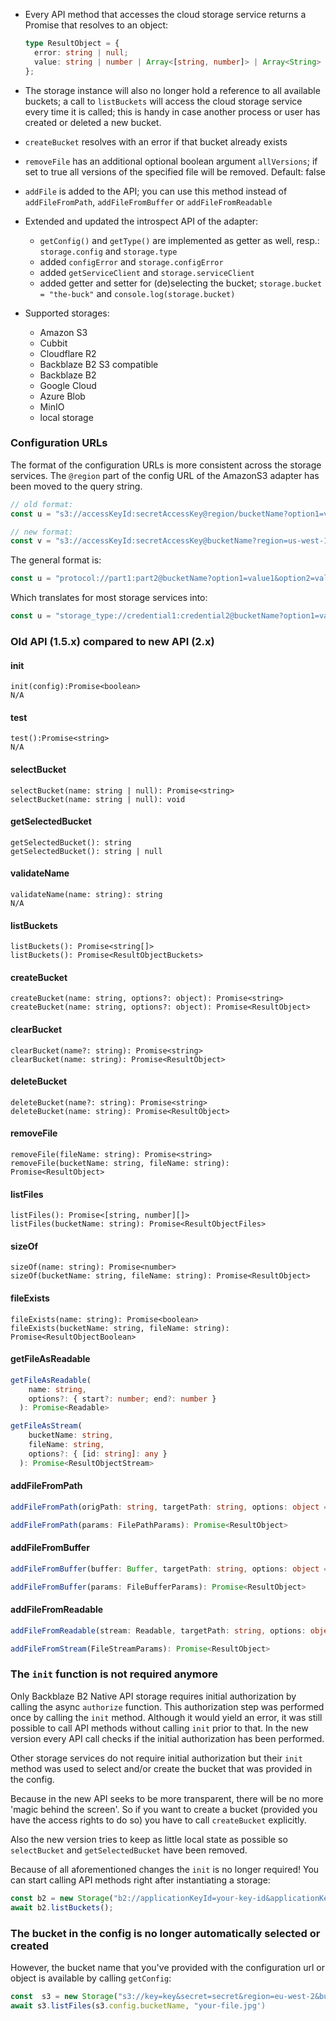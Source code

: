 - Every API method that accesses the cloud storage service returns a Promise that resolves to an object:

  ```typescript
  type ResultObject = {
    error: string | null;
    value: string | number | Array<[string, number]> | Array<String> | Readable; // depends on method
  };
  ```

- The storage instance will also no longer hold a reference to all available buckets; a call to `listBuckets` will access the cloud storage service every time it is called; this is handy in case another process or user has created or deleted a new bucket.
- `createBucket` resolves with an error if that bucket already exists
- `removeFile` has an additional optional boolean argument `allVersions`; if set to true all versions of the specified file will be removed. Default: false
- `addFile` is added to the API; you can use this method instead of `addFileFromPath`, `addFileFromBuffer` or `addFileFromReadable`
- Extended and updated the introspect API of the adapter:
  - `getConfig()` and `getType()` are implemented as getter as well, resp.: `storage.config` and `storage.type`
  - added `configError` and `storage.configError`
  - added `getServiceClient` and `storage.serviceClient`
  - added getter and setter for (de)selecting the bucket; `storage.bucket = "the-buck"` and `console.log(storage.bucket)`
- Supported storages:
  - Amazon S3
  - Cubbit
  - Cloudflare R2
  - Backblaze B2 S3 compatible
  - Backblaze B2
  - Google Cloud
  - Azure Blob
  - MinIO
  - local storage

### Configuration URLs

The format of the configuration URLs is more consistent across the storage services. The `@region` part of the config URL of the AmazonS3 adapter has been moved to the query string.

```typescript
// old format:
const u = "s3://accessKeyId:secretAccessKey@region/bucketName?option1=value1&option2=value2...";

// new format:
const v = "s3://accessKeyId:secretAccessKey@bucketName?region=us-west-1&option2=value2...";
```

The general format is:

```typescript
const u = "protocol://part1:part2@bucketName?option1=value1&option2=value2...";
```

Which translates for most storage services into:

```typescript
const u = "storage_type://credential1:credential2@bucketName?option1=value1&option2=value2...";
```

### Old API (1.5.x) compared to new API (2.x)

#### init

`init(config):Promise<boolean>`<br/>
`N/A`

#### test

`test():Promise<string>`<br/>
`N/A`

#### selectBucket

`selectBucket(name: string | null): Promise<string>`<br/>
`selectBucket(name: string | null): void`<br/>

#### getSelectedBucket

`getSelectedBucket(): string`<br/>
`getSelectedBucket(): string | null`<br/>

#### validateName

`validateName(name: string): string`<br/>
`N/A`

#### listBuckets

`listBuckets(): Promise<string[]>`<br/>
`listBuckets(): Promise<ResultObjectBuckets>`

#### createBucket

`createBucket(name: string, options?: object): Promise<string>`<br/>
`createBucket(name: string, options?: object): Promise<ResultObject>`

#### clearBucket

`clearBucket(name?: string): Promise<string>`<br/>
`clearBucket(name: string): Promise<ResultObject>`

#### deleteBucket

`deleteBucket(name?: string): Promise<string>`<br/>
`deleteBucket(name: string): Promise<ResultObject>`

#### removeFile

`removeFile(fileName: string): Promise<string>`<br/>
`removeFile(bucketName: string, fileName: string): Promise<ResultObject>`

#### listFiles

`listFiles(): Promise<[string, number][]>`<br/>
`listFiles(bucketName: string): Promise<ResultObjectFiles>`

#### sizeOf

`sizeOf(name: string): Promise<number>`<br/>
`sizeOf(bucketName: string, fileName: string): Promise<ResultObject>`

#### fileExists

`fileExists(name: string): Promise<boolean>`<br/>
`fileExists(bucketName: string, fileName: string): Promise<ResultObjectBoolean>`

#### getFileAsReadable

```typescript
getFileAsReadable(
    name: string,
    options?: { start?: number; end?: number }
  ): Promise<Readable>
```

```typescript
getFileAsStream(
    bucketName: string,
    fileName: string,
    options?: { [id: string]: any }
  ): Promise<ResultObjectStream>
```

#### addFileFromPath

```typescript
addFileFromPath(origPath: string, targetPath: string, options: object = {}): Promise<string>
```

```typescript
addFileFromPath(params: FilePathParams): Promise<ResultObject>
```

#### addFileFromBuffer

```typescript
addFileFromBuffer(buffer: Buffer, targetPath: string, options: object = {}): Promise<string>
```

```typescript
addFileFromBuffer(params: FileBufferParams): Promise<ResultObject>
```

#### addFileFromReadable

```typescript
addFileFromReadable(stream: Readable, targetPath: string, options: object = {}): Promise<string>
```

```typescript
addFileFromStream(FileStreamParams): Promise<ResultObject>
```

### The `init` function is not required anymore

Only Backblaze B2 Native API storage requires initial authorization by calling the async `authorize` function. This authorization step was performed once by calling the `init` method. Although it would yield an error, it was still possible to call API methods without calling `init` prior to that. In the new version every API call checks if the initial authorization has been performed.

Other storage services do not require initial authorization but their `init` method was used to select and/or create the bucket that was provided in the config.

Because in the new API seeks to be more transparent, there will be no more 'magic behind the screen'. So if you want to create a bucket (provided you have the access rights to do so) you have to call `createBucket` explicitly.

Also the new version tries to keep as little local state as possible so `selectBucket` and `getSelectedBucket` have been removed.

Because of all aforementioned changes the `init` is no longer required! You can start calling API methods right after instantiating a storage:

```typescript
const b2 = new Storage("b2://applicationKeyId=your-key-id&applicationKey=your-key");
await b2.listBuckets();
```

### The bucket in the config is no longer automatically selected or created

However, the bucket name that you've provided with the configuration url or object is available by calling `getConfig`:

```typescript
const  s3 = new Storage("s3://key=key&secret=secret&region=eu-west-2&bucketName=erwe");
await s3.listFiles(s3.config.bucketName, "your-file.jpg')
```
